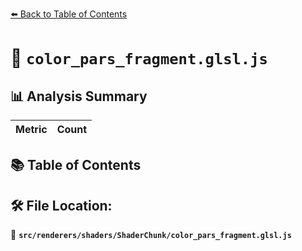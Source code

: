 [⬅️ Back to Table of Contents](../../../../index.md)

# 📄 `color_pars_fragment.glsl.js`

## 📊 Analysis Summary

| Metric | Count |
|--------|-------|

## 📚 Table of Contents


## 🛠️ File Location:
📂 **`src/renderers/shaders/ShaderChunk/color_pars_fragment.glsl.js`**